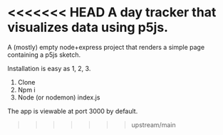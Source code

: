 <<<<<<< HEAD
A day tracker that visualizes data using p5js.
=======
A (mostly) empty node+express project that renders a simple page containing a p5js sketch.

Installation is easy as 1, 2, 3.
1. Clone
2. Npm i
3. Node (or nodemon) index.js

The app is viewable at port 3000 by default.
>>>>>>> upstream/main
